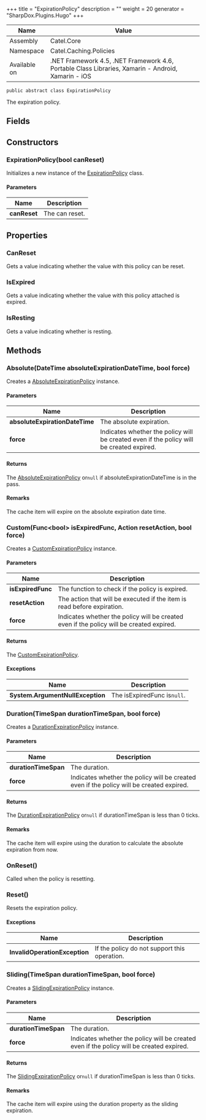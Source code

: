 

+++
title = "ExpirationPolicy" 
description = ""
weight = 20
generator = "SharpDox.Plugins.Hugo"
+++

Name|Value
---|---
Assembly|Catel.Core
Namespace|Catel.Caching.Policies
Available on|.NET Framework 4.5, .NET Framework 4.6, Portable Class Libraries, Xamarin - Android, Xamarin - iOS

```
public abstract class ExpirationPolicy
```

The expiration policy.

## Fields

## Constructors

### ExpirationPolicy(bool canReset)

Initializes a new instance of the [ExpirationPolicy](#) class.

#### Parameters

Name|Description
---|---
**canReset**|The can reset.

## Properties

### CanReset

Gets a value indicating whether the value with this policy can be reset.

### IsExpired

Gets a value indicating whether the value with this policy attached is expired.

### IsResting

Gets a value indicating whether is resting.

## Methods

### Absolute(DateTime absoluteExpirationDateTime, bool force)

Creates a [AbsoluteExpirationPolicy](#) instance.

#### Parameters

Name|Description
---|---
**absoluteExpirationDateTime**|The absolute expiration.
**force**|Indicates whether the policy will be created even if the policy will be created expired.

#### Returns

The [AbsoluteExpirationPolicy](#) or`null` if absoluteExpirationDateTime is in the pass.

#### Remarks

The cache item will expire on the absolute expiration date time.

### Custom(Func&lt;bool&gt; isExpiredFunc, Action resetAction, bool force)

Creates a [CustomExpirationPolicy](#) instance.

#### Parameters

Name|Description
---|---
**isExpiredFunc**|The function to check if the policy is expired.
**resetAction**|The action that will be executed if the item is read before expiration.
**force**|Indicates whether the policy will be created even if the policy will be created expired.

#### Returns

The [CustomExpirationPolicy](#).

#### Exceptions

Name|Description
---|---
**System.ArgumentNullException**|The isExpiredFunc is`null`.

### Duration(TimeSpan durationTimeSpan, bool force)

Creates a [DurationExpirationPolicy](#) instance.

#### Parameters

Name|Description
---|---
**durationTimeSpan**|The duration.
**force**|Indicates whether the policy will be created even if the policy will be created expired.

#### Returns

The [DurationExpirationPolicy](#) or`null` if durationTimeSpan is less than 0 ticks.

#### Remarks

The cache item will expire using the duration to calculate the absolute expiration from now.

### OnReset()

Called when the policy is resetting.

### Reset()

Resets the expiration policy.

#### Exceptions

Name|Description
---|---
**InvalidOperationException**|If the policy do not support this operation.

### Sliding(TimeSpan durationTimeSpan, bool force)

Creates a [SlidingExpirationPolicy](#) instance.

#### Parameters

Name|Description
---|---
**durationTimeSpan**|The duration.
**force**|Indicates whether the policy will be created even if the policy will be created expired.

#### Returns

The [SlidingExpirationPolicy](#) or`null` if durationTimeSpan is less than 0 ticks.

#### Remarks

The cache item will expire using the duration property as the sliding expiration.

